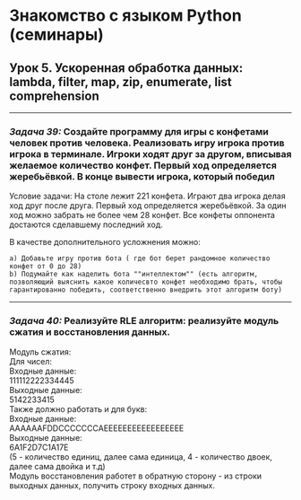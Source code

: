 # Знакомство с языком Python (семинары)

## **Урок 5. Ускоренная обработка данных: lambda, filter, map, zip, enumerate, list comprehension**
---
### *Задача 39:* Создайте программу для игры с конфетами человек против человека. Реализовать игру игрока против игрока в терминале. Игроки ходят друг за другом, вписывая желаемое количество конфет. Первый ход определяется жеребьёвкой. В конце вывести игрока, который победил

Условие задачи: На столе лежит 221 конфета. Играют два игрока делая ход друг после друга. Первый ход определяется жеребьёвкой. За один ход можно забрать не более чем 28 конфет. Все конфеты оппонента достаются сделавшему последний ход. 

В качестве дополнительного усложнения можно:  

    a) Добавьте игру против бота ( где бот берет рандомное количество конфет от 0 до 28)
    b) Подумайте как наделить бота ""интеллектом"" (есть алгоритм, позволяющий выяснить какое количесвто конфет необходимо брать, чтобы гарантированно победить, соответственно внедрить этот алгоритм боту)

---
### *Задача 40:* Реализуйте RLE алгоритм: реализуйте модуль сжатия и восстановления данных.
Модуль сжатия:  
Для чисел:  
Входные данные:  
    111112222334445  
Выходные данные:  
    5142233415  
Также должно работать и для букв:  
Входные данные:  
    AAAAAAFDDCCCCCCCAEEEEEEEEEEEEEEEEE  
Выходные данные:  
    6A1F2D7C1A17E  
(5 - количество единиц, далее сама единица, 4 - количество двоек, далее сама двойка и т.д)  
Модуль восстановления работет в обратную сторону - из строки выходных данных, получить строку входных данных.